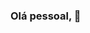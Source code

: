 ### Olá pessoal,  👋

<!--
**Solimar13/Solimar13** is a ✨ _special_ ✨ repository because its `README.md` (this file) appears on your GitHub profile.

Sou apaixonada pelos desafios que a programação proporciona

- 🔭 Sou estagiária de TI na Gênesis Precatórios
- 🌱 Estou aprendendo sobre front end com foco em HTML, CSS e JS e sou entusiasta de Python e Linux
- ⚡ Sobre mim: Gosto de games, livros, séries e tecnologia.
- 📫 Entre em contato comigo: solimarmmelo@gmail.com
-->
